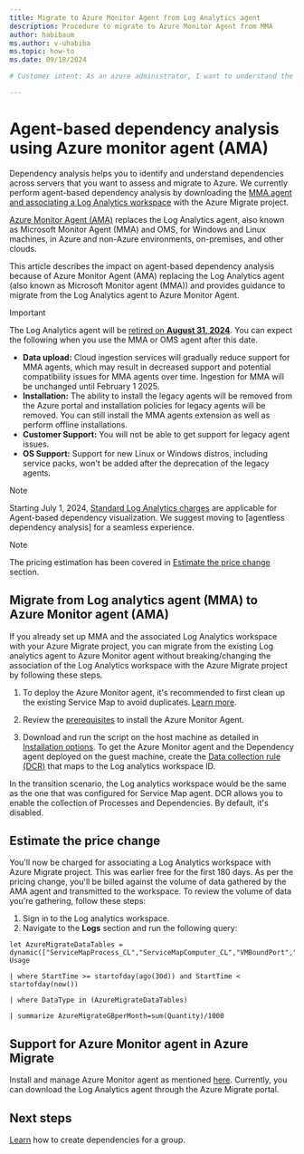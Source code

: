 ```yaml
---
title: Migrate to Azure Monitor Agent from Log Analytics agent 
description: Procedure to migrate to Azure Monitor Agent from MMA
author: habibaum
ms.author: v-uhabiba
ms.topic: how-to
ms.date: 09/18/2024

# Customer intent: As an azure administrator, I want to understand the process of migrating from the MMA agent to the AMA agent.

---
```


# Agent-based dependency analysis using Azure monitor agent (AMA)

Dependency analysis helps you to identify and understand dependencies across servers that you want to assess and migrate to Azure. We currently perform agent-based dependency analysis by downloading the  [MMA agent and associating a Log Analytics workspace](concepts-dependency-visualization.md) with the Azure Migrate project.

[Azure Monitor Agent (AMA)](/azure/azure-monitor/agents/azure-monitor-agent-overview) replaces the Log Analytics agent, also known as Microsoft Monitor Agent (MMA) and OMS, for Windows and Linux machines, in Azure and non-Azure environments, on-premises, and other clouds. 

This article describes the impact on agent-based dependency analysis because of Azure Monitor Agent (AMA) replacing the Log Analytics agent (also known as Microsoft Monitor agent (MMA)) and provides guidance to migrate from the Log Analytics agent to Azure Monitor Agent.

> [!IMPORTANT]
> The Log Analytics agent will be [retired on **August 31, 2024**](https://azure.microsoft.com/updates/were-retiring-the-log-analytics-agent-in-azure-monitor-on-31-august-2024/). You can expect the following when you use the MMA or OMS agent after this date.
> - **Data upload:** Cloud ingestion services will gradually reduce support for MMA agents, which may result in decreased support and potential compatibility issues for MMA agents over time.  Ingestion for MMA will be unchanged until February 1 2025.
> - **Installation:** The ability to install the legacy agents will be removed from the Azure portal and installation policies for legacy agents will be removed. You can still install the MMA agents extension as well as perform offline installations.
> - **Customer Support:** You will not be able to get support for legacy agent issues.
> - **OS Support:** Support for new Linux or Windows distros, including service packs, won't be added after the deprecation of the legacy agents.

> [!Note]
>  Starting July 1, 2024, [Standard Log Analytics charges](https://go.microsoft.com/fwlink/?linkid=2278207) are applicable for Agent-based dependency visualization. We suggest moving to [agentless dependency analysis] for a seamless experience.

> [!Note]
> The pricing estimation has been covered in [Estimate the price change](#estimate-the-price-change) section.

## Migrate from Log analytics agent (MMA) to Azure Monitor agent (AMA)

If you already set up MMA and the associated Log Analytics workspace with your Azure Migrate project, you can migrate from the existing Log analytics agent to Azure Monitor agent without breaking/changing the association of the Log Analytics workspace with the Azure Migrate project by following these steps.

1. To deploy the Azure Monitor agent, it's recommended to first clean up the existing Service Map to avoid duplicates. [Learn more](/azure/azure-monitor/vm/vminsights-migrate-from-service-map#remove-the-service-map-solution-from-the-workspace).

1. Review the [prerequisites](/azure/azure-monitor/agents/azure-monitor-agent-manage#prerequisites) to install the Azure Monitor Agent. 

1. Download and run the script on the host machine as detailed in [Installation options](/azure/azure-monitor/agents/azure-monitor-agent-manage?tabs=azure-portal#installation-options). To get the Azure Monitor agent and the Dependency agent deployed on the guest machine, create the [Data collection rule (DCR)](/azure/azure-monitor/agents/azure-monitor-agent-data-collection) that maps to the Log analytics workspace ID. 

In the transition scenario, the Log analytics workspace would be the same as the one that was configured for Service Map agent. DCR allows you to enable the collection of Processes and Dependencies. By default, it's disabled. 

## Estimate the price change

You'll now be charged for associating a Log Analytics workspace with Azure Migrate project. This was earlier free for the first 180 days.
As per the pricing change, you'll be billed against the volume of data gathered by the AMA agent and transmitted to the workspace. To review the volume of data you're gathering, follow these steps:

1. Sign in to the Log analytics workspace. 
1. Navigate to the **Logs** section and run the following query: 
 
```
let AzureMigrateDataTables = dynamic(["ServiceMapProcess_CL","ServiceMapComputer_CL","VMBoundPort","VMConnection","VMComputer","VMProcess","InsightsMetrics"]); Usage  

| where StartTime >= startofday(ago(30d)) and StartTime < startofday(now()) 

| where DataType in (AzureMigrateDataTables)  

| summarize AzureMigrateGBperMonth=sum(Quantity)/1000 
```

## Support for Azure Monitor agent in Azure Migrate 

Install and manage Azure Monitor agent as mentioned [here](/azure/azure-monitor/agents/azure-monitor-agent-manage?tabs=azure-portal). Currently, you can download the Log Analytics agent through the Azure Migrate portal. 

## Next steps
[Learn](how-to-create-group-machine-dependencies.md) how to create dependencies for a group.